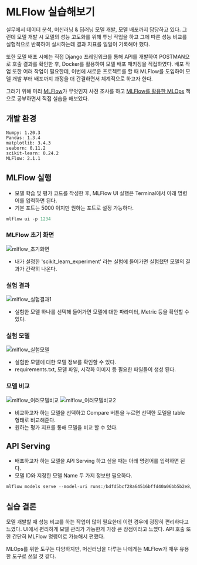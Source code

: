 # MLFlow 실습해보기

실무에서 데이터 분석, 머신러닝 & 딥러닝 모델 개발, 모델 배포까지 담당하고 있다. 그런데 모델 개발 시 모델의 성능 고도화를 위해 튜닝 작업을 하고 그에 따른 성능 비교를 실험적으로 반복하여 실시하는데 결과 지표를 일일이 기록해야 했다.

또한 모델 배포 시에는 직접 Django 프레임워크를 통해 API를 개발하여 POSTMAN으로 호출 결과를 확인한 후, Docker를 활용하여 모델 배포 패키징을 직접하였다. 배포 작업 또한 여러 작업이 필요한데, 이번에 새로운 프로젝트를 할 때 MLFlow를 도입하여 모델 개발 부터 배포까지 과정을 더 간결하면서 체계적으로 하고자 한다.

그러기 위해 미리 [MLFlow](https://github.com/jaeyeongs/research-develpoment/tree/main/ML/MLflow)가 무엇인지 사전 조사를 하고 [MLFlow를 활용한 MLOps](http://www.yes24.com/Product/Goods/106709982) 책으로 공부하면서 직접 실습을 해보았다. 

## 개발 환경

```
Numpy: 1.20.3
Pandas: 1.3.4
matplotlib: 3.4.3
seaborn: 0.11.2
scikit-learn: 0.24.2
MLFlow: 2.1.1
```

## MLFlow 실행

- 모델 학습 및 평가 코드를 작성한 후, MLFlow UI 실행은 Terminal에서 아래 명령어를 입력하면 된다.
- 기본 포트는 5000 이지만 원하는 포트로 설정 가능하다.

```python
mlflow ui -p 1234
```

### MLFlow 초기 화면

![mlflow_초기화면](https://user-images.githubusercontent.com/87981867/213847576-73198fe2-b97d-4c9c-9081-a1aaceb38ed8.png)

- 내가 설정한 'scikit_learn_experiment' 라는 실험에 들어가면 실험했던 모델의 결과가 간략히 나온다.

### 실험 결과

![mlflow_실험결과1](https://user-images.githubusercontent.com/87981867/213847702-cd9d12ea-b633-41c5-a0ea-2691330f98e5.png)

- 실험한 모델 하나를 선택해 들어가면 모델에 대한 파라미터, Metric 등을 확인할 수 있다.

### 실험 모델

![mlflow_실험모델](https://user-images.githubusercontent.com/87981867/213847758-24a08bcd-a672-41f2-a79d-893169d4f63b.png)

- 실험한 모델에 대한 모델 정보를 확인할 수 있다.
- requirements.txt, 모델 파일, 시각화 이미지 등 필요한 파일들이 생성 된다.

### 모델 비교

![mlflow_여러모델비교](https://user-images.githubusercontent.com/87981867/213847844-6dc45bad-3e1e-45ee-8c7f-611d46751b97.png)
![mlflow_여러모델비교2](https://user-images.githubusercontent.com/87981867/213847853-066be9b8-ddb6-4be5-a657-ddba9d77d6ed.png)

- 비교하고자 하는 모델을 선택하고 Compare 버튼을 누르면 선택한 모델을 table 형태로 비교해준다.
- 원하는 평가 지표를 통해 모델을 비교 할 수 있다.

## API Serving

- 배포하고자 하는 모델을 API Serving 하고 싶을 때는 아래 명령어를 입력하면 된다.
- 모델 ID와 지정한 모델 Name 두 가지 정보만 필요하다.

```python
mlflow models serve --model-uri runs:/bdfd5bcf28a64516bffd40a06bb5b2e8/log_reg_model -p 1235
```

## 실습 결론

모델 개발할 때 성능 비교를 하는 작업이 많이 필요한데 이런 경우에 굉장히 편리하다고 느꼈다. UI에서 편리하게 모델 관리가 가능한게 가장 큰 장점이라고 느꼈다. API 호출 또한 간단히 MLFlow 명령어로 가능해서 편했다.

MLOps를 위한 도구는 다양하지만, 머신러닝을 다루는 나에게는 MLFlow가 매우 유용한 도구로 쓰일 것 같다.

